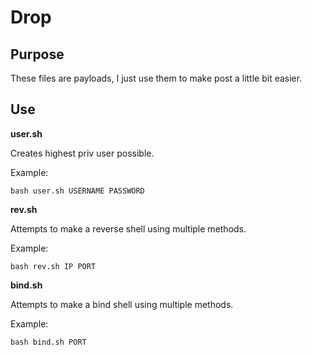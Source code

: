 # Drop

## Purpose
These files are payloads, I just use them to make post a little bit easier.

## Use
**user.sh**

Creates highest priv user possible.

Example:
```
bash user.sh USERNAME PASSWORD
```

**rev.sh**

Attempts to make a reverse shell using multiple methods.

Example:
```
bash rev.sh IP PORT
```

**bind.sh**

Attempts to make a bind shell using multiple methods.

Example:
```
bash bind.sh PORT
```
